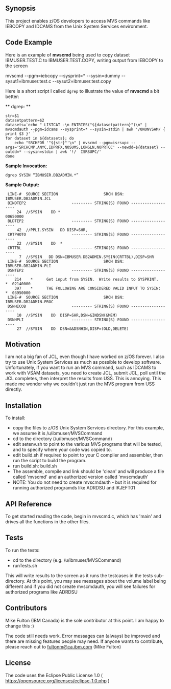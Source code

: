 ## Synopsis

This project enables z/OS developers to access MVS commands like IEBCOPY and IDCAMS from the Unix System Services environment.

## Code Example

Here is an example of **mvscmd** being used to copy dataset IBMUSER.TEST.C to IBMUSER.TEST.COPY, writing output from IEBCOPY to the screen

mvscmd --pgm=iebcopy --sysprint=* --sysin=dummy --sysut1=ibmuser.test.c --sysut2=ibmuser.test.copy

Here is a short script I called `dgrep` to illustrate the value of **mvscmd** a bit better:

** dgrep: **
```
str=$1
datasetpattern=$2
datasets=`echo " LISTCAT -\n ENTRIES("${datasetpattern}")\n" | mvscmdauth --pgm=idcams --sysprint=* --sysin=stdin | awk '/0NONVSAM/ { print $3 }' `
for dataset in ${datasets}; do
	echo "SRCHFOR '"${str}"'\n" | mvscmd --pgm=isrsupc --args='SRCHCMP,ANYC,IDPRFX,NOSUMS,LONGLN,NOPRTCC' --newdd=${dataset} --outdd=* --sysin=stdin | awk '!/  ISRSUPC/'
done
```

**Sample Invocation:**
```
dgrep SYSIN “IBMUSER.DB2ADMIN.*”
```

**Sample Output:**
```
 LINE-#  SOURCE SECTION                    SRCH DSN: IBMUSER.DB2ADMIN.JCL
 BINDTEP2                    --------- STRING(S) FOUND -------------------
     24  //SYSIN    DD *                                                         00650000
 BLDTEP2                     --------- STRING(S) FOUND -------------------
     42  //PPLI.SYSIN   DD DISP=SHR,
 CRTPHOTO                    --------- STRING(S) FOUND -------------------
     22  //SYSIN    DD  *
 CRTTBL                      --------- STRING(S) FOUND -------------------
      7  //SYSIN   DD DSN=IBMUSER.DB2ADMIN.SYSIN(CRTTBL),DISP=SHR
 LINE-#  SOURCE SECTION                    SRCH DSN: IBMUSER.DB2ADMIN.PLI
 DSNTEP2                     --------- STRING(S) FOUND -------------------
    214    *      Get input from SYSIN.  Write results to SYSPRINT.           *  02140000
    397    *      THE FOLLOWING ARE CONSIDERED VALID INPUT TO SYSIN:          *  03950000
 LINE-#  SOURCE SECTION                    SRCH DSN: IBMUSER.DB2ADMIN.PROC
 DSNHICOB                    --------- STRING(S) FOUND -------------------
     10  //SYSIN    DD  DISP=SHR,DSN=&INDSN(&MEM)
 DSNHPLI                     --------- STRING(S) FOUND -------------------
     27  //SYSIN    DD  DSN=&&DSNHIN,DISP=(OLD,DELETE)
```
## Motivation

I am not a big fan of JCL, even though I have worked on z/OS forever. 
I also try to use Unix System Services as much as possible to develop software. 
Unfortunately, if you want to run an MVS command, such as IDCAMS to work with VSAM datasets, you need to create JCL, submit JCL, 
poll until the JCL completes, then interpret the results from USS. This is annoying.
This made me wonder why we couldn't just run the MVS program from USS directly. 

## Installation

To install:
- copy the files to z/OS Unix System Services directory. For this example, we assume it is /u/ibmuser/MVSCommand
- cd to the directory (/u/ibmuser/MVSCommand)
- edit setenv.sh to point to the various MVS programs that will be tested, and to specify where your code was copied to. 
- edit build.sh if required to point to your C compiler and assembler, then run the script to build the program.
- run build.sh: build.sh
- The assemble, compile and link should be 'clean' and will produce a file called 'mvscmd' and an authorized version called 'mvscmdauth'
-  NOTE: You do not need to create mvscmdauth - but it is required for running authorized programds like ADRDSU and IKJEFT01

## API Reference

To get started reading the code, begin in mvscmd.c, which has 'main' and drives all the functions in the other files.

## Tests

To run the tests:
- cd to the directory (e.g. /u/ibmuser/MVSCommand)
- runTests.sh

This will write results to the screen as it runs the testcases in the tests sub-directory. At this point, you may see messages about the
volume label being different and if you did not create mvscmdauth, you will see failures for authorized programs like ADRDSU

## Contributors

Mike Fulton (IBM Canada) is the sole contributor at this point. I am happy to change this :)

The code still needs work. Error messages can (always) be improved and there are missing features people may need.
If anyone wants to contribute, please reach out to fultonm@ca.ibm.com (Mike Fulton)

## License

The code uses the Eclipse Public License 1.0 ( https://opensource.org/licenses/eclipse-1.0.php )

